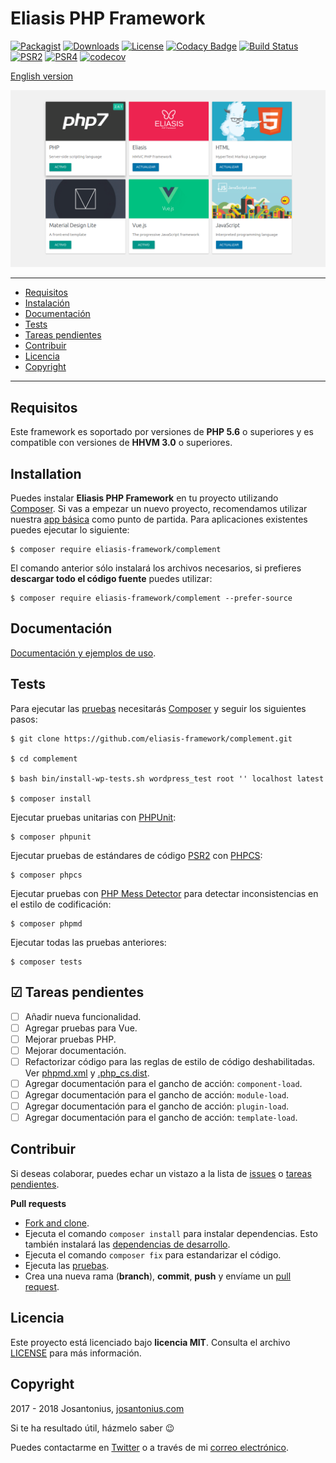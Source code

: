 # Eliasis PHP Framework

[![Packagist](https://img.shields.io/packagist/v/eliasis-framework/complement.svg)](https://packagist.org/packages/eliasis-framework/complement) [![Downloads](https://img.shields.io/packagist/dt/eliasis-framework/complement.svg)](https://github.com/eliasis-framework/complement) [![License](https://img.shields.io/packagist/l/eliasis-framework/complement.svg)](https://github.com/eliasis-framework/complement/blob/master/LICENSE) [![Codacy Badge](https://api.codacy.com/project/badge/Grade/3ccc95bd114a451bb4fc2ef1884b0a66)](https://www.codacy.com/app/Josantonius/complement?utm_source=github.com&amp;utm_medium=referral&amp;utm_content=eliasis-framework/complement&amp;utm_campaign=Badge_Grade) [![Build Status](https://travis-ci.org/eliasis-framework/complement.svg?branch=master)](https://travis-ci.org/eliasis-framework/complement) [![PSR2](https://img.shields.io/badge/PSR-2-1abc9c.svg)](http://www.php-fig.org/psr/psr-2/) [![PSR4](https://img.shields.io/badge/PSR-4-9b59b6.svg)](http://www.php-fig.org/psr/psr-4/) [![codecov](https://codecov.io/gh/eliasis-framework/complement/branch/master/graph/badge.svg)](https://codecov.io/gh/eliasis-framework/complement)

[English version](README.md)

![image](resources/eliasis-complement.png)

---

- [Requisitos](#requisitos)
- [Instalación](#instalación)
- [Documentación](#documentation)
- [Tests](#tests)
- [Tareas pendientes](#-tareas-pendientes)
- [Contribuir](#contribuir)
- [Licencia](#licencia)
- [Copyright](#copyright)

---

## Requisitos

Este framework es soportado por versiones de **PHP 5.6** o superiores y es compatible con versiones de **HHVM 3.0** o superiores.

## Installation

Puedes instalar **Eliasis PHP Framework** en tu proyecto utilizando [Composer](http://getcomposer.org/download/). Si vas a empezar un nuevo proyecto, recomendamos utilizar nuestra [app básica](https://github.com/eliasis-framework/app) como punto de partida. Para aplicaciones existentes puedes ejecutar lo siguiente:

    $ composer require eliasis-framework/complement

El comando anterior sólo instalará los archivos necesarios, si prefieres **descargar todo el código fuente** puedes utilizar:

    $ composer require eliasis-framework/complement --prefer-source

## Documentación

[Documentación y ejemplos de uso](https://eliasis-framework.github.io/complement/v1.1.1/lang/es/).

## Tests 

Para ejecutar las [pruebas](tests) necesitarás [Composer](http://getcomposer.org/download/) y seguir los siguientes pasos:

    $ git clone https://github.com/eliasis-framework/complement.git
    
    $ cd complement

    $ bash bin/install-wp-tests.sh wordpress_test root '' localhost latest

    $ composer install

Ejecutar pruebas unitarias con [PHPUnit](https://phpunit.de/):

    $ composer phpunit

Ejecutar pruebas de estándares de código [PSR2](http://www.php-fig.org/psr/psr-2/) con [PHPCS](https://github.com/squizlabs/PHP_CodeSniffer):

    $ composer phpcs

Ejecutar pruebas con [PHP Mess Detector](https://phpmd.org/) para detectar inconsistencias en el estilo de codificación:

    $ composer phpmd

Ejecutar todas las pruebas anteriores:

    $ composer tests

## ☑ Tareas pendientes

- [ ] Añadir nueva funcionalidad.
- [ ] Agregar pruebas para Vue.
- [ ] Mejorar pruebas PHP.
- [ ] Mejorar documentación.
- [ ] Refactorizar código para las reglas de estilo de código deshabilitadas. Ver [phpmd.xml](phpmd.xml) y [.php_cs.dist](.php_cs.dist).
- [ ] Agregar documentación para el gancho de acción: `component-load`.
- [ ] Agregar documentación para el gancho de acción: `module-load`.
- [ ] Agregar documentación para el gancho de acción: `plugin-load`.
- [ ] Agregar documentación para el gancho de acción: `template-load`.

## Contribuir

Si deseas colaborar, puedes echar un vistazo a la lista de
[issues](https://github.com/eliasis-framework/complement/issues) o [tareas pendientes](#-tareas-pendientes).

**Pull requests**

* [Fork and clone](https://help.github.com/articles/fork-a-repo).
* Ejecuta el comando `composer install` para instalar dependencias.
  Esto también instalará las [dependencias de desarrollo](https://getcomposer.org/doc/03-cli.md#install).
* Ejecuta el comando `composer fix` para estandarizar el código.
* Ejecuta las [pruebas](#tests).
* Crea una nueva rama (**branch**), **commit**, **push** y envíame un
  [pull request](https://help.github.com/articles/using-pull-requests).

## Licencia

Este proyecto está licenciado bajo **licencia MIT**. Consulta el archivo [LICENSE](LICENSE) para más información.

## Copyright

2017 - 2018 Josantonius, [josantonius.com](https://josantonius.com/)

Si te ha resultado útil, házmelo saber :wink:

Puedes contactarme en [Twitter](https://twitter.com/Josantonius) o a través de mi [correo electrónico](mailto:hello@josantonius.com).